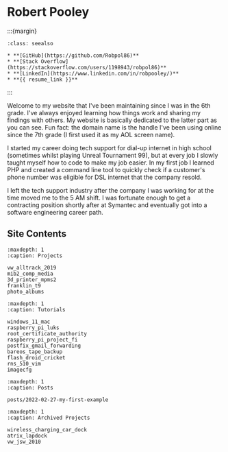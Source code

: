 # Robert Pooley

:::{margin}
```{admonition} Hyperlinks
:class: seealso

* **[GitHub](https://github.com/Robpol86)**
* **[Stack Overflow](https://stackoverflow.com/users/1198943/robpol86)**
* **[LinkedIn](https://www.linkedin.com/in/robpooley/)**
* **{{ resume_link }}**
```
:::

Welcome to my website that I've been maintaining since I was in the 6th grade. I've always enjoyed learning how things work
and sharing my findings with others. My website is basically dedicated to the latter part as you can see. Fun fact: the
domain name is the handle I've been using online since the 7th grade (I first used it as my AOL screen name).

I started my career doing tech support for dial-up internet in high school (sometimes whilst playing Unreal Tournament 99),
but at every job I slowly taught myself how to code to make my job easier. In my first job I learned PHP and created a
command line tool to quickly check if a customer's phone number was eligible for DSL internet that the company resold.

I left the tech support industry after the company I was working for at the time moved me to the 5 AM shift. I was fortunate
enough to get a contracting position shortly after at Symantec and eventually got into a software engineering career path.

## Site Contents

```{toctree}
:maxdepth: 1
:caption: Projects

vw_alltrack_2019
mib2_comp_media
3d_printer_mpms2
franklin_t9
photo_albums
```

```{toctree}
:maxdepth: 1
:caption: Tutorials

windows_11_mac
raspberry_pi_luks
root_certificate_authority
raspberry_pi_project_fi
postfix_gmail_forwarding
bareos_tape_backup
flash_droid_cricket
rns_510_vim
imagecfg
```

```{toctree}
:maxdepth: 1
:caption: Posts

posts/2022-02-27-my-first-example
```

```{toctree}
:maxdepth: 1
:caption: Archived Projects

wireless_charging_car_dock
atrix_lapdock
vw_jsw_2010
```
